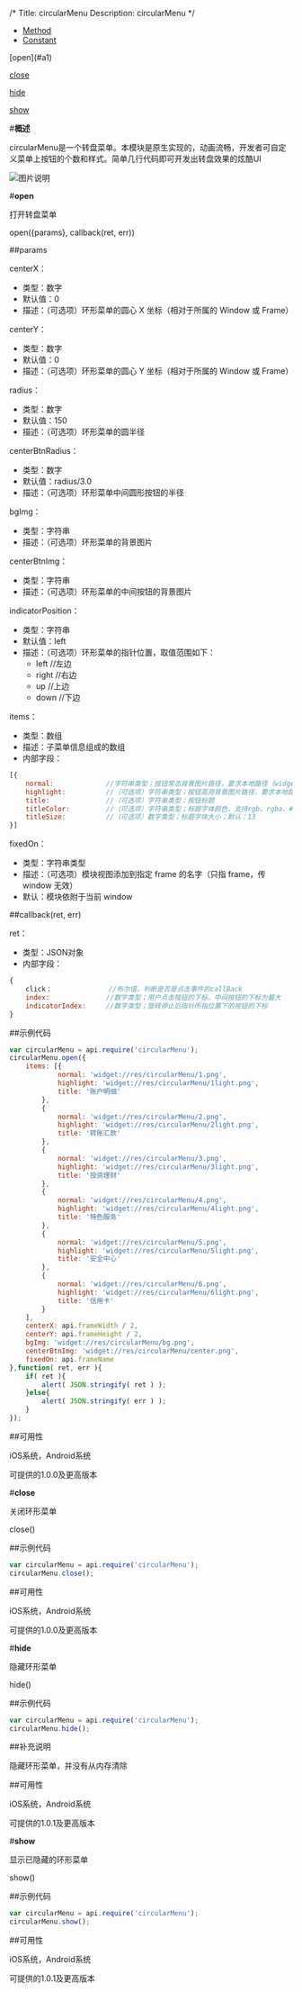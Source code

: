 /*
Title: circularMenu
Description: circularMenu
*/

<ul id="tab" class="clearfix">
	<li class="active"><a href="#method-content">Method</a></li>
	<li><a href="#const-content">Constant</a></li>
</ul>
<div id="method-content">

<div class="outline">
[open](#a1)

[close](#a2)

[hide](#a3)

[show](#a4)
</div>

#**概述**

circularMenu是一个转盘菜单。本模块是原生实现的，动画流畅，开发者可自定义菜单上按钮的个数和样式。简单几行代码即可开发出转盘效果的炫酷UI

![图片说明](/img/docImage/circularMenu.jpg)

#**open**<div id="a1"></div>

打开转盘菜单

open({params}, callback(ret, err))

##params

centerX：

- 类型：数字
- 默认值：0
- 描述：（可选项）环形菜单的圆心 X 坐标（相对于所属的 Window 或 Frame）

centerY：

- 类型：数字
- 默认值：0
- 描述：（可选项）环形菜单的圆心 Y 坐标（相对于所属的 Window 或 Frame）

radius：

- 类型：数字
- 默认值：150
- 描述：（可选项）环形菜单的圆半径

centerBtnRadius：

- 类型：数字
- 默认值：radius/3.0
- 描述：（可选项）环形菜单中间圆形按钮的半径

bgImg：

- 类型：字符串
- 描述：（可选项）环形菜单的背景图片

centerBtnImg：

- 类型：字符串
- 描述：（可选项）环形菜单的中间按钮的背景图片

indicatorPosition：

- 类型：字符串
- 默认值：left
- 描述：（可选项）环形菜单的指针位置，取值范围如下：
	- left		//左边
	- right		//右边
	- up		//上边
	- down		//下边

items：

- 类型：数组
- 描述：子菜单信息组成的数组
- 内部字段：

```js
[{
	normal:             //字符串类型；按钮常态背景图片路径，要求本地路径（widget://、fs://）
	highlight:          //（可选项）字符串类型；按钮高亮背景图片路径，要求本地路径（widget://、fs://）
	title:              //（可选项）字符串类型；按钮标题
	titleColor:         //（可选项）字符串类型；标题字体颜色，支持rgb、rgba、#；默认：#919191
	titleSize:          //（可选项）数字类型；标题字体大小；默认：13
}]
```

fixedOn：

- 类型：字符串类型
- 描述：（可选项）模块视图添加到指定 frame 的名字（只指 frame，传 window 无效）
- 默认：模块依附于当前 window

##callback(ret, err)

ret：

- 类型：JSON对象
- 内部字段：

```js
{
    click：				//布尔值，判断是否是点击事件的callBack
	index:    			//数字类型；用户点击按钮的下标，中间按钮的下标为最大
	indicatorIndex: 	//数字类型；旋转停止后指针所指位置下的按钮的下标
}
```

##示例代码

```js
var circularMenu = api.require('circularMenu');
circularMenu.open({
	items: [{
            normal: 'widget://res/circularMenu/1.png',
            highlight: 'widget://res/circularMenu/1light.png',
            title: '账户明细'
        },
        {
            normal: 'widget://res/circularMenu/2.png',
            highlight: 'widget://res/circularMenu/2light.png',
            title: '转账汇款'
        },
        {
            normal: 'widget://res/circularMenu/3.png',
            highlight: 'widget://res/circularMenu/3light.png',
            title: '投资理财'
        },
        {
            normal: 'widget://res/circularMenu/4.png',
            highlight: 'widget://res/circularMenu/4light.png',
            title: '特色服务'
        },
        {
            normal: 'widget://res/circularMenu/5.png',
            highlight: 'widget://res/circularMenu/5light.png',
            title: '安全中心'
        },
        {
            normal: 'widget://res/circularMenu/6.png',
            highlight: 'widget://res/circularMenu/6light.png',
            title: '信用卡'
        }
    ],
    centerX: api.frameWidth / 2,
    centerY: api.frameHeight / 2,
    bgImg: 'widget://res/circularMenu/bg.png',
    centerBtnImg: 'widget://res/circularMenu/center.png',
	fixedOn: api.frameName
},function( ret, err ){		
	if( ret ){
		alert( JSON.stringify( ret ) );
	}else{
		alert( JSON.stringify( err ) );
	}
});
```

##可用性

iOS系统，Android系统

可提供的1.0.0及更高版本


#**close**<div id="a2"></div>

关闭环形菜单

close()

##示例代码

```js
var circularMenu = api.require('circularMenu');
circularMenu.close();
```

##可用性

iOS系统，Android系统

可提供的1.0.0及更高版本

#**hide**<div id="a3"></div>

隐藏环形菜单

hide()

##示例代码

```js
var circularMenu = api.require('circularMenu');
circularMenu.hide();
```

##补充说明

隐藏环形菜单，并没有从内存清除

##可用性

iOS系统，Android系统

可提供的1.0.1及更高版本

#**show**<div id="a4"></div>

显示已隐藏的环形菜单

show()

##示例代码

```js
var circularMenu = api.require('circularMenu');
circularMenu.show();
```

##可用性

iOS系统，Android系统

可提供的1.0.1及更高版本
</div>
